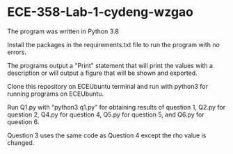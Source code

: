 # ECE-358-Lab-1-cydeng-wzgao
The program was written in Python 3.8

Install the packages in the requirements.txt file to run the program with no errors.

The programs output a "Print" statement that will print the values with a description or will output a figure that will be shown and exported.

Clone this repository on ECEUbuntu terminal and run with python3 for running programs on ECEUbuntu.

Run Q1.py with "python3 q1.py" for obtaining results of question 1, Q2.py for question 2, Q4.py for question 4, Q5.py for question 5, and Q6.py for question 6.

Question 3 uses the same code as Question 4 except the rho value is changed.
